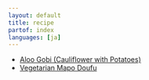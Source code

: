 ```yaml
---
layout: default
title: recipe
partof: index
languages: [ja]
---
```


- [Aloo Gobi (Cauliflower with Potatoes)](aloogobi.html)
- [Vegetarian Mapo Doufu](mapodoufu.html)
